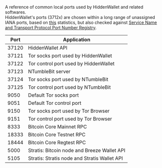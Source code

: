 A reference of common local ports used by HiddenWallet and related softwares.  
HiddenWallet's ports (3712x) are chosen within a long range of unassigned IANA ports, based on [this](https://stackoverflow.com/a/28369841/2061103) statistics, but also checked against [Service Name and Transport Protocol Port Number Registry](https://www.iana.org/assignments/service-names-port-numbers/service-names-port-numbers.xhtml).
  
|Port  | Application |
|----  | ---- |
|37120 | HiddenWallet API |
|37121 | Tor socks port used by HiddenWallet |
|37122 | Tor control port used by HiddenWallet |
|37123 | NTumbleBit server |
|37124 | Tor socks port used by NTumbleBit |
|37125 | Tor control port used by NTumbleBit |
|9050  | Default Tor socks port |
|9051  | Default Tor control port |
|9150  | Tor socks port used by Tor Browser |
|9151  | Tor control port used by Tor Browser |
|8333  | Bitcoin Core Mainnet RPC |
|18333  | Bitcoin Core Testnet RPC |
|18444  | Bitcoin Core Regtest RPC |
|5000  | Stratis: Bitcoin node and Breeze Wallet API |
|5105  | Stratis: Stratis node and Stratis Wallet API |

